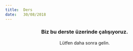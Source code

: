 ```yaml
---
title:  Ders
date:   30/08/2018
---
```


### <center>Biz bu derste üzerinde çalışıyoruz.</center>
<center>Lütfen daha sonra gelin.</center>